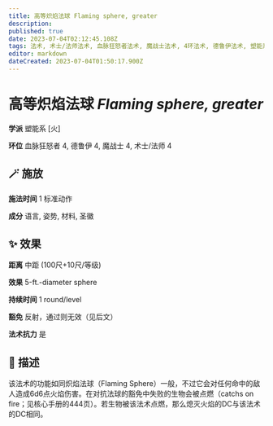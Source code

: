 ```yaml
---
title: 高等炽焰法球 Flaming sphere, greater
description: 
published: true
date: 2023-07-04T02:12:45.108Z
tags: 法术, 术士/法师法术, 血脉狂怒者法术, 魔战士法术, 4环法术, 德鲁伊法术, 塑能系, 火
editor: markdown
dateCreated: 2023-07-04T01:50:17.900Z
---
```


# **高等炽焰法球** *Flaming sphere, greater*

**学派** 塑能系 \[火\] 

**环位** 血脉狂怒者 4, 德鲁伊 4, 魔战士 4, 术士/法师 4

## 🪄 施放

**施法时间** 1 标准动作

**成分** 语言, 姿势, 材料, 圣徽

## ✨ 效果  

**距离** 中距 (100尺+10尺/等级) 

**效果** 5-ft.-diameter sphere 

**持续时间** 1 round/level 

**豁免** 反射，通过则无效（见后文）

**法术抗力** 是

## 📖 描述

该法术的功能如同炽焰法球（Flaming Sphere）一般，不过它会对任何命中的敌人造成6d6点火焰伤害。在对抗法球的豁免中失败的生物会被点燃（catchs on fire；见核心手册的444页）。若生物被该法术点燃，那么熄灭火焰的DC与该法术的DC相同。
    